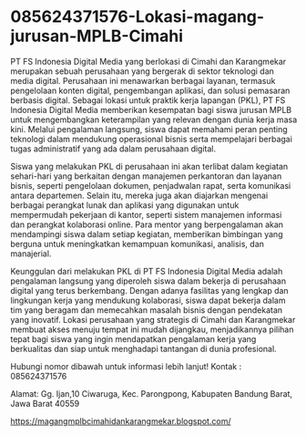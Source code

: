 # 085624371576-Lokasi-magang-jurusan-MPLB-Cimahi
PT FS Indonesia Digital Media yang berlokasi di Cimahi dan Karangmekar merupakan sebuah perusahaan yang bergerak di sektor teknologi dan media digital. Perusahaan ini menawarkan berbagai layanan, termasuk pengelolaan konten digital, pengembangan aplikasi, dan solusi pemasaran berbasis digital. Sebagai lokasi untuk praktik kerja lapangan (PKL), PT FS Indonesia Digital Media memberikan kesempatan bagi siswa jurusan MPLB untuk mengembangkan keterampilan yang relevan dengan dunia kerja masa kini. Melalui pengalaman langsung, siswa dapat memahami peran penting teknologi dalam mendukung operasional bisnis serta mempelajari berbagai tugas administratif yang ada dalam perusahaan digital.

Siswa yang melakukan PKL di perusahaan ini akan terlibat dalam kegiatan sehari-hari yang berkaitan dengan manajemen perkantoran dan layanan bisnis, seperti pengelolaan dokumen, penjadwalan rapat, serta komunikasi antara departemen. Selain itu, mereka juga akan diajarkan mengenai berbagai perangkat lunak dan aplikasi yang digunakan untuk mempermudah pekerjaan di kantor, seperti sistem manajemen informasi dan perangkat kolaborasi online. Para mentor yang berpengalaman akan mendampingi siswa dalam setiap kegiatan, memberikan bimbingan yang berguna untuk meningkatkan kemampuan komunikasi, analisis, dan manajerial.

Keunggulan dari melakukan PKL di PT FS Indonesia Digital Media adalah pengalaman langsung yang diperoleh siswa dalam bekerja di perusahaan digital yang terus berkembang. Dengan adanya fasilitas yang lengkap dan lingkungan kerja yang mendukung kolaborasi, siswa dapat bekerja dalam tim yang beragam dan memecahkan masalah bisnis dengan pendekatan yang inovatif. Lokasi perusahaan yang strategis di Cimahi dan Karangmekar membuat akses menuju tempat ini mudah dijangkau, menjadikannya pilihan tepat bagi siswa yang ingin mendapatkan pengalaman kerja yang berkualitas dan siap untuk menghadapi tantangan di dunia profesional.

Hubungi nomor dibawah untuk informasi lebih lanjut!
Kontak :
085624371576

Alamat:
Gg. Ijan,10 Ciwaruga, Kec. Parongpong, Kabupaten Bandung Barat, Jawa Barat 40559

https://magangmplbcimahidankarangmekar.blogspot.com/
